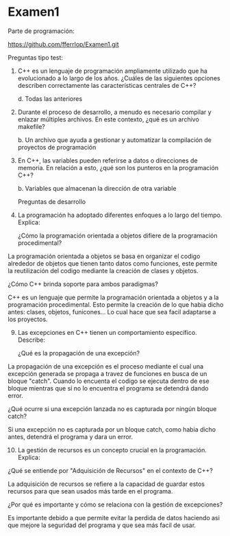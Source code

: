 # Examen1

Parte de programación:

https://github.com/fferrlop/Examen1.git


Preguntas tipo test:

1. C++ es un lenguaje de programación ampliamente utilizado que ha evolucionado a lo largo de los años. ¿Cuáles de las siguientes opciones describen correctamente las características centrales de C++?

   d. Todas las anteriores


2. Durante el proceso de desarrollo, a menudo es necesario compilar y enlazar múltiples archivos. En este contexto, ¿qué es un archivo makefile?

   b. Un archivo que ayuda a gestionar y automatizar la compilación de proyectos de programación


3. En C++, las variables pueden referirse a datos o direcciones de memoria. En relación a esto, ¿qué son los punteros en la programación C++?

   b. Variables que almacenan la dirección de otra variable



   Preguntas de desarrollo
   

8. La programación ha adoptado diferentes enfoques a lo largo del tiempo. Explica:

   ¿Cómo la programación orientada a objetos difiere de la programación procedimental?

La programación orientada a objetos se basa en organizar el codigo alrededor de objetos que tienen tanto datos como funciones, este permite la reutilización del codigo mediante la creación de clases y objetos.

   ¿Cómo C++ brinda soporte para ambos paradigmas?

C++ es un lenguaje que permite la programación orientada a objetos y a la programación procedimental. Esto permite la creación de lo que habia dicho antes: clases, objetos, funicones... Lo cual hace que sea facil adaptarse a los proyectos.


9. Las excepciones en C++ tienen un comportamiento específico. Describe:

   ¿Qué es la propagación de una excepción?

La propagación de una excepción es el proceso mediante el cual una excepción generada se propaga a travez de funciones en busca de un bloque "catch". Cuando lo encuenta el codigo se ejecuta dentro de ese bloque mientras que si no lo encuentra el programa se detendrá dando error.

   ¿Qué ocurre si una excepción lanzada no es capturada por ningún bloque catch?

Si una excepción no es capturada por un bloque catch, como habia dicho antes, detendrá el programa y dara un error.

10. La gestión de recursos es un concepto crucial en la programación. Explica:

   ¿Qué se entiende por "Adquisición de Recursos" en el contexto de C++?

La adquisición de recursos se refiere a la capacidad de guardar estos recursos para que sean usados más tarde en el programa.

   ¿Por qué es importante y cómo se relaciona con la gestión de excepciones?

Es importante debido a que permite evitar la perdida de datos haciendo asi que mejore la seguridad del programa y que sea más facil de usar.






